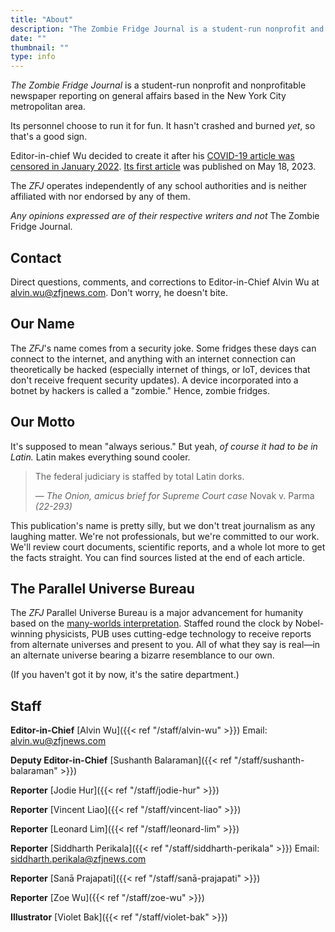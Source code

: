 ```yaml
---
title: "About"
description: "The Zombie Fridge Journal is a student-run nonprofit and nonprofitable newspaper reporting on general affairs based in the New York City metropolitan area."
date: ""
thumbnail: ""
type: info
---
```


*The Zombie Fridge Journal* is a student-run nonprofit and nonprofitable newspaper reporting on general affairs based in the New York City metropolitan area. 

Its personnel choose to run it for fun. It hasn't crashed and burned *yet*, so that's a good sign. 

Editor-in-chief Wu decided to create it after his [COVID-19 article was censored in January 2022](https://www.zfjnews.com/jan2022censorshipincident/). [Its first article](https://www.zfjnews.com/science-and-technology/2023/66-chance-world-exceeds-warming-threshold-before-2027/) was published on May 18, 2023. 

The *ZFJ* operates independently of any school authorities and is neither affiliated with nor endorsed by any of them.

*Any opinions expressed are of their respective writers and not* The Zombie Fridge Journal. 

## Contact

Direct questions, comments, and corrections to Editor-in-Chief Alvin Wu at alvin.wu@zfjnews.com. Don't worry, he doesn't bite. 

## Our Name

The *ZFJ*'s name comes from a security joke. Some fridges these days can connect to the internet, and anything with an internet connection can theoretically be hacked (especially internet of things, or IoT, devices that don't receive frequent security updates). A device incorporated into a botnet by hackers is called a "zombie." Hence, zombie fridges. 

## Our Motto

It's supposed to mean "always serious." But yeah, *of course it had to be in Latin.* Latin makes everything sound cooler. 

> The federal judiciary is staffed by total Latin dorks. 
> 
> — *The Onion, amicus brief for Supreme Court case* Novak v. Parma *(22-293)*

This publication's name is pretty silly, but we don't treat journalism as any laughing matter. We're not professionals, but we're committed to our work. We'll review court documents, scientific reports, and a whole lot more to get the facts straight. You can find sources listed at the end of each article. 

## The Parallel Universe Bureau

The *ZFJ* Parallel Universe Bureau is a major advancement for humanity based on the [many-worlds interpretation](https://en.wikipedia.org/wiki/Many-worlds_interpretation). Staffed round the clock by Nobel-winning physicists, PUB uses cutting-edge technology to receive reports from alternate universes and present to you. All of what they say is real—in an alternate universe bearing a bizarre resemblance to our own.

(If you haven't got it by now, it's the satire department.)

## Staff

**Editor-in-Chief** [Alvin Wu]({{< ref "/staff/alvin-wu" >}}) Email: alvin.wu@zfjnews.com

**Deputy Editor-in-Chief** [Sushanth Balaraman]({{< ref "/staff/sushanth-balaraman" >}})

**Reporter** [Jodie Hur]({{< ref "/staff/jodie-hur" >}})

**Reporter** [Vincent Liao]({{< ref "/staff/vincent-liao" >}})

**Reporter** [Leonard Lim]({{< ref "/staff/leonard-lim" >}})

**Reporter** [Siddharth Perikala]({{< ref "/staff/siddharth-perikala" >}}) Email: siddharth.perikala@zfjnews.com

**Reporter** [Sanā Prajapati]({{< ref "/staff/sanā-prajapati" >}})

**Reporter** [Zoe Wu]({{< ref "/staff/zoe-wu" >}})

**Illustrator** [Violet Bak]({{< ref "/staff/violet-bak" >}})
